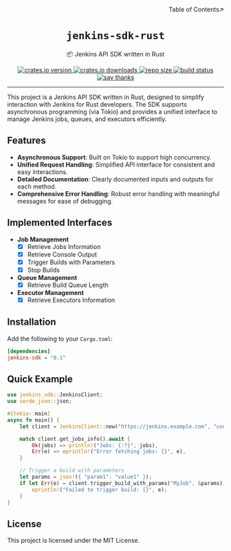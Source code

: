 <div align=right>Table of Contents↗️</div>

<h1 align=center><code>jenkins-sdk-rust</code></h1>

<p align=center>📦 Jenkins API SDK written in Rust</p>

<div align=center>
  <a href="https://crates.io/crates/jenkins-sdk">
    <img src="https://img.shields.io/crates/v/jenkins-sdk.svg" alt="crates.io version">
  </a>
  <a href="https://crates.io/crates/jenkins-sdk">
    <img src="https://img.shields.io/crates/dr/jenkins-sdk?color=ba86eb" alt="crates.io downloads">
  </a>
  <a href="https://github.com/lvillis/jenkins-sdk-rust">
    <img src="https://img.shields.io/github/repo-size/lvillis/jenkins-sdk-rust?style=flat-square&color=328657" alt="repo size">
  </a>
  <a href="https://github.com/lvillis/jenkins-sdk-rust/actions">
    <img src="https://github.com/lvillis/jenkins-sdk-rust/actions/workflows/ci.yaml/badge.svg" alt="build status">
  </a>
  <a href="mailto:lvillis@outlook.com?subject=Thanks%20for%20jenkins-sdk-rust!">
    <img src="https://img.shields.io/badge/Say%20Thanks-!-1EAEDB.svg" alt="say thanks">
  </a>
</div>

---

This project is a Jenkins API SDK written in Rust, designed to simplify interaction with Jenkins for Rust developers. The SDK supports asynchronous programming (via Tokio) and provides a unified interface to manage Jenkins jobs, queues, and executors efficiently.

## Features

- **Asynchronous Support**: Built on Tokio to support high concurrency.
- **Unified Request Handling**: Simplified API interface for consistent and easy interactions.
- **Detailed Documentation**: Clearly documented inputs and outputs for each method.
- **Comprehensive Error Handling**: Robust error handling with meaningful messages for ease of debugging.

## Implemented Interfaces

- **Job Management**
  - [x] Retrieve Jobs Information
  - [x] Retrieve Console Output
  - [x] Trigger Builds with Parameters
  - [x] Stop Builds

- **Queue Management**
  - [x] Retrieve Build Queue Length

- **Executor Management**
  - [x] Retrieve Executors Information

## Installation

Add the following to your `Cargo.toml`:

```toml
[dependencies]
jenkins-sdk = "0.1"
```

## Quick Example

```rust
use jenkins_sdk::JenkinsClient;
use serde_json::json;

#[tokio::main]
async fn main() {
    let client = JenkinsClient::new("https://jenkins.example.com", "username", "api_token");

    match client.get_jobs_info().await {
        Ok(jobs) => println!("Jobs: {:?}", jobs),
        Err(e) => eprintln!("Error fetching jobs: {}", e),
    }

    // Trigger a build with parameters
    let params = json!({ "param1": "value1" });
    if let Err(e) = client.trigger_build_with_params("MyJob", &params).await {
        eprintln!("Failed to trigger build: {}", e);
    }
}
```

## License

This project is licensed under the MIT License.
